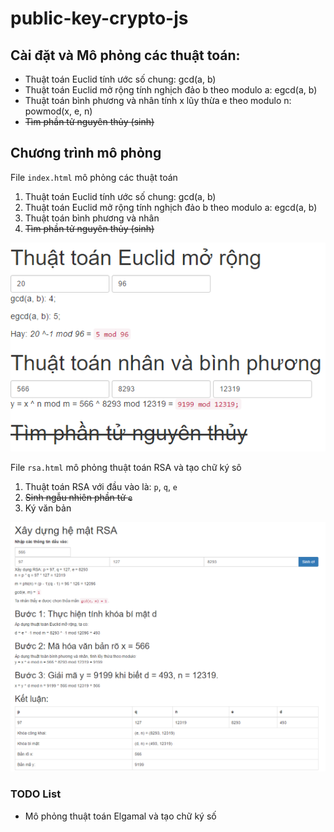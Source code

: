 # public-key-crypto-js
## Cài đặt và Mô phỏng các thuật toán:

* Thuật toán Euclid tính ước số chung: gcd(a, b)
* Thuật toán Euclid mở rộng tính nghịch đảo b theo modulo a: egcd(a, b)
* Thuật toán bình phương và nhân tính x lũy thừa e theo modulo n: powmod(x, e, n)
* ~~Tìm phần tử nguyên thủy (sinh)~~

## Chương trình mô phỏng

File `index.html` mô phỏng các thuật toán
1. Thuật toán Euclid tính ước số chung: gcd(a, b)
2. Thuật toán Euclid mở rộng tính nghịch đảo b theo modulo a: egcd(a, b)
3. Thuật toán bình phương và nhân
4. ~~Tìm phần tử nguyên thủy (sinh)~~

[![Chương trình mô phỏng](https://github.com/Vunb/public-key-crypto-js/raw/master/images/thuat-toan-cai-dat.PNG)](http://vndemy.com)

File `rsa.html` mô phỏng thuật toán RSA và tạo chữ ký sô
1. Thuật toán RSA với đầu vào là: `p`, `q`, `e`
2. ~~Sinh ngẫu nhiên phần tử `e`~~
3. Ký văn bản

[![Mô phỏng thuật toán RSA](https://github.com/Vunb/public-key-crypto-js/raw/master/images/mo-phong-rsa.PNG)](http://vndemy.com)

### TODO List
- Mô phỏng thuật toán Elgamal và tạo chữ ký số
